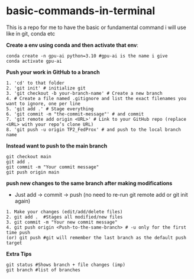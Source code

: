 # basic-commands-in-terminal
This is a repo for me to have the basic or fundamental command i will use like in git, conda etc

**Create a env using conda and then activate that env**:<br>
```
conda create -n gpu-ai python=3.10 #gpu-ai is the name i give
conda activate gpu-ai
```

**Push your work in GitHub to a branch**<br>
```
1. 'cd' to that folder
2. 'git init' # initialize git
3. 'git checkout -b your-branch-name' # Create a new branch
4. # Create a file named .gitignore and list the exact filenames you want to ignore, one per line
5. 'git add .' # Stage everything
6. 'git commit -m "the-commit-message"' # and commit
7. 'git remote add origin <URL>' # Link to your GitHub repo (replace <URL> with your repo’s clone URL)
8. 'git push -u origin TP2_FedProx' # and push to the local branch name
```
**Instead want to push to the main branch**<br>
```
git checkout main
git add .
git commit -m "Your commit message"
git push origin main

```
**push new changes to the same branch after making modifications**<br>
- Just add → commit → push (no need to re-run git remote add or git init again)
```
1. Make your changes (edit/add/delete files)
2. git add .  #Stages all modified/new files
3. git commit -m "Your new commit message"
4. git push origin <Push-to-the-same-branch> # -u only for the first time push
(or) git push #git will remember the last branch as the default push target
```
**Extra Tips**
```
git status #Shows branch + file changes (imp)
git branch #list of branches
```
